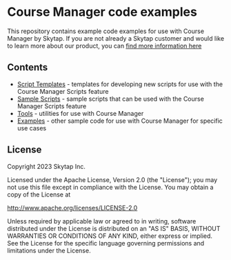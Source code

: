 # Course Manager code examples

This repository contains example code examples for use with Course Manager by Skytap. If you are not already a Skytap customer and would like to learn more about our product, you can [find more information here](https://www.skytap.com/skytap-virtual-it-labs/)

## Contents

- [Script Templates](script-templates/) - templates for developing new scripts for use with the Course Manager Scripts feature
- [Sample Scripts](scripts/) - sample scripts that can be used with the Course Manager Scripts feature
- [Tools](tools/) - utilities for use with Course Manager
- [Examples](examples/) - other sample code for use with Course Manager for specific use cases

## License

Copyright 2023 Skytap Inc.

Licensed under the Apache License, Version 2.0 (the "License");
you may not use this file except in compliance with the License.
You may obtain a copy of the License at

<http://www.apache.org/licenses/LICENSE-2.0>

Unless required by applicable law or agreed to in writing, software
distributed under the License is distributed on an "AS IS" BASIS,
WITHOUT WARRANTIES OR CONDITIONS OF ANY KIND, either express or implied.
See the License for the specific language governing permissions and
limitations under the License.
